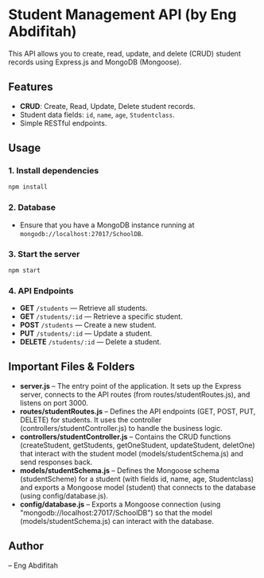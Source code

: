 # Student Management API (by Eng Abdifitah)

This API allows you to create, read, update, and delete (CRUD) student records using Express.js and MongoDB (Mongoose).

## Features
- **CRUD**: Create, Read, Update, Delete student records.
- Student data fields: `id`, `name`, `age`, `Studentclass`.
- Simple RESTful endpoints.

## Usage

### 1. Install dependencies
```bash
npm install
```

### 2. Database
- Ensure that you have a MongoDB instance running at `mongodb://localhost:27017/SchoolDB`.

### 3. Start the server
```bash
npm start
```

### 4. API Endpoints
- **GET** `/students` — Retrieve all students.
- **GET** `/students/:id` — Retrieve a specific student.
- **POST** `/students` — Create a new student.
- **PUT** `/students/:id` — Update a student.
- **DELETE** `/students/:id` — Delete a student.

## Important Files & Folders
- **server.js** – The entry point of the application. It sets up the Express server, connects to the API routes (from routes/studentRoutes.js), and listens on port 3000.
- **routes/studentRoutes.js** – Defines the API endpoints (GET, POST, PUT, DELETE) for students. It uses the controller (controllers/studentController.js) to handle the business logic.
- **controllers/studentController.js** – Contains the CRUD functions (createStudent, getStudents, getOneStudent, updateStudent, deletOne) that interact with the student model (models/studentSchema.js) and send responses back.
- **models/studentSchema.js** – Defines the Mongoose schema (studentScheme) for a student (with fields id, name, age, Studentclass) and exports a Mongoose model (student) that connects to the database (using config/database.js).
- **config/database.js** – Exports a Mongoose connection (using "mongodb://localhost:27017/SchoolDB") so that the model (models/studentSchema.js) can interact with the database.

## Author
– Eng Abdifitah 
